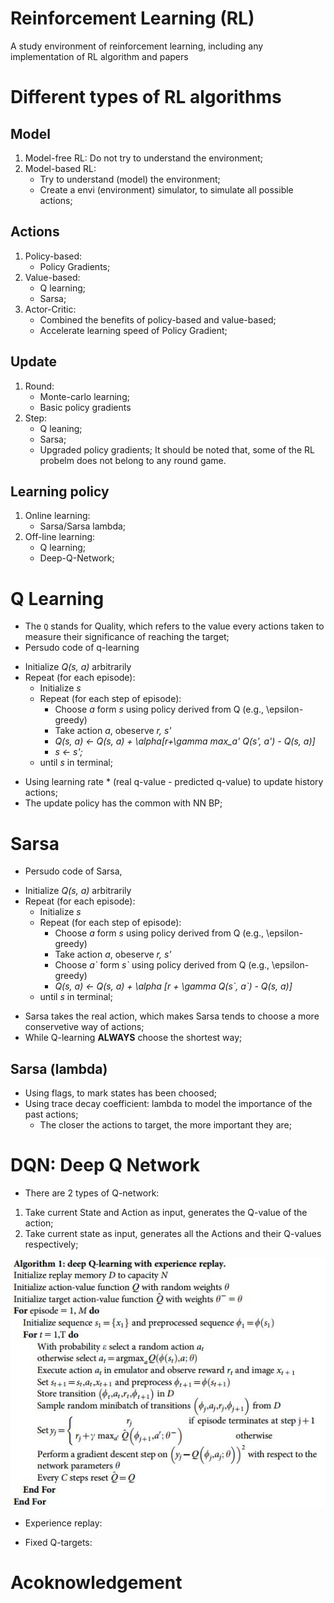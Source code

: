# Reinforcement Learning (RL)
A study environment of reinforcement learning, including any implementation of RL algorithm and papers


# Different types of RL algorithms
## Model
1. Model-free RL: Do not try to understand the environment;
2. Model-based RL:
    * Try to understand (model) the environment;
    * Create a envi (environment) simulator, to simulate all possible actions;

## Actions
1. Policy-based: 
    * Policy Gradients;
2. Value-based:
    * Q learning;
    * Sarsa;
3. Actor-Critic:
    * Combined the benefits of policy-based and value-based;
    * Accelerate learning speed of Policy Gradient;

## Update
1. Round:
    * Monte-carlo learning;
    * Basic policy gradients
2. Step:
    * Q leaning;
    * Sarsa;
    * Upgraded policy gradients;
It should be noted that, some of the RL probelm does not belong to any round game.

## Learning policy
1. Online learning:
    * Sarsa/Sarsa lambda;
2. Off-line learning:
    * Q learning;
    * Deep-Q-Network;


# Q Learning
* The `Q` stands for Quality, which refers to the value every actions taken to measure their significance of reaching the target;
* Persudo code of q-learning
- Initialize *Q(s, a)* arbitrarily  
- Repeat (for each episode):  
    - Initialize *s*  
    - Repeat (for each step of episode):  
        - Choose *a* form *s* using policy derived from Q (e.g., \epsilon-greedy)  
        - Take action *a*, obeserve *r, s'*  
        - *Q(s, a) <- Q(s, a) + \alpha\[r+\gamma max_a' Q(s', a') - Q(s, a)\]*  
        - *s <- s';*  
    - until *s* in terminal;   


* Using learning rate * (real q-value - predicted q-value) to update history actions;  
* The update policy has the common with NN BP;


# Sarsa
* Persudo code of Sarsa,   
- Initialize *Q(s, a)* arbitrarily  
- Repeat (for each episode):  
    - Initialize *s*  
    - Repeat (for each step of episode):  
        - Choose *a* form *s* using policy derived from Q (e.g., \epsilon-greedy)  
        - Take action *a*, obeserve *r, s'*  
        - Choose *a\`* form *s\`* using policy derived from Q (e.g., \epsilon-greedy)  
        - *Q(s, a) <- Q(s, a) + \alpha [r + \gamma Q(s\`, a\`) - Q(s, a)]*
    - until *s* in terminal;   


* Sarsa takes the real action, which makes Sarsa tends to choose a more conservetive way of actions;
* While Q-learning **ALWAYS** choose the shortest way;
## Sarsa (lambda)
* Using flags, to mark states has been choosed;
* Using trace decay coefficient: lambda to model the importance of the past actions;
    * The closer the actions to target, the more important they are;

# DQN: Deep Q Network
* There are 2 types of Q-network:
1. Take current State and Action as input, generates the Q-value of the action;
2. Take current state as input, generates all the Actions and their Q-values respectively;

![Algorithm of DQN](4.DQN/4-1-1.jpg)

* Experience replay:



* Fixed Q-targets:






# Acoknowledgement




